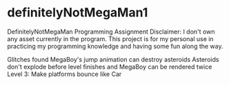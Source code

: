 # definitelyNotMegaMan1
DefinitelyNotMegaMan Programming Assignment
Disclaimer:
I don't own any asset currently in the program.
This project is for my personal use in practicing my 
programming knowledge and having some fun along the way.


Glitches found
MegaBoy's jump animation can destroy asteroids
Asteroids don't explode before level finishes and MegaBoy can be rendered twice
Level 3: Make platforms bounce like Car